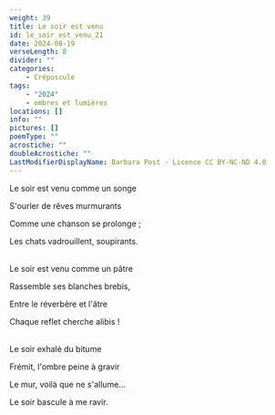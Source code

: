 ```yaml
---
weight: 39
title: Le soir est venu
id: le_soir_est_venu_21
date: 2024-08-19
verseLength: 8
divider: ""
categories:
    - Crépuscule
tags:
    - "2024"
    - ombres et lumières
locations: []
info: ""
pictures: []
poemType: ""
acrostiche: ""
doubleAcrostiche: ""
LastModifierDisplayName: Barbara Post - Licence CC BY-NC-ND 4.0
---
```

Le soir est venu comme un songe

S'ourler de rêves murmurants

Comme une chanson se prolonge ;

Les chats vadrouillent, soupirants.

 \
Le soir est venu comme un pâtre

Rassemble ses blanches brebis,

Entre le réverbère et l'âtre

Chaque reflet cherche alibis !

 \
Le soir exhalé du bitume

Frémit, l'ombre peine à gravir

Le mur, voilà que ne s'allume...

Le soir bascule à me ravir.
